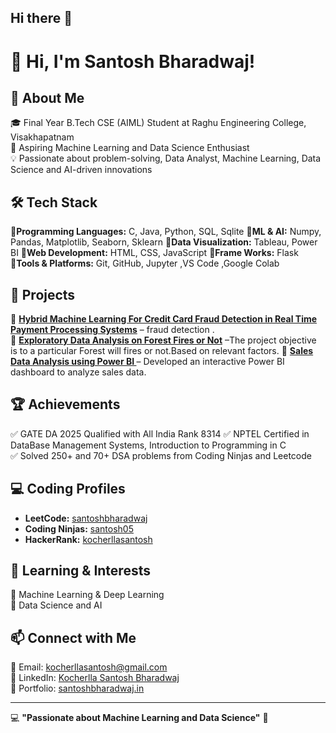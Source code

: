 ## Hi there 👋

# 👋 Hi, I'm Santosh Bharadwaj!

## 🚀 About Me  
🎓 Final Year B.Tech CSE (AIML) Student at Raghu Engineering College, Visakhapatnam  
📌 Aspiring Machine Learning and Data Science Enthusiast  
💡 Passionate about problem-solving, Data Analyst, Machine Learning, Data Science and AI-driven innovations  

## 🛠️ Tech Stack  
🔹**Programming Languages:** C, Java, Python, SQL, Sqlite
🔹**ML & AI:** Numpy, Pandas, Matplotlib, Seaborn, Sklearn 
🔹**Data Visualization:** Tableau, Power BI
🔹**Web Development:** HTML, CSS, JavaScript
🔹**Frame Works:** Flask
🔹**Tools & Platforms:** Git, GitHub, Jupyter ,VS Code ,Google Colab

## 📌 Projects  
🔹 **[Hybrid Machine Learning For Credit Card Fraud Detection in Real Time Payment Processing Systems](#)** – fraud detection .  
🔹 **[Exploratory Data Analysis on Forest Fires or Not](#)** –The project objective is to a particular Forest will fires or not.Based on relevant factors. 
🔹 **[Sales Data Analysis using Power BI ](#)** – Developed an interactive Power BI dashboard to analyze sales data.  

## 🏆 Achievements  
✅ GATE DA 2025 Qualified with All India Rank 8314 
✅ NPTEL Certified in DataBase Management Systems, Introduction to Programming in C   
✅ Solved 250+ and 70+ DSA problems from Coding Ninjas and Leetcode   

## 💻 Coding Profiles  
- **LeetCode:** [santoshbharadwaj](https://leetcode.com/u/santoshbharadwaj/)  
- **Coding Ninjas:** [santosh05](https://www.naukri.com/code360/profile/santosh05)  
- **HackerRank:** [kocherllasantosh](https://www.hackerrank.com/profile/kocherllasantosh)  

## 🌱 Learning & Interests  
🔹 Machine Learning & Deep Learning  
🔹 Data Science and AI 

## 📫 Connect with Me  
📧 Email: kocherllasantosh@gmail.com  
💼 LinkedIn: [Kocherlla Santosh Bharadwaj](https://www.linkedin.com/in/santosh-bharadwaj-kocherlla-5148a626b/)  
📂 Portfolio: [santoshbharadwaj.in](https://github.com/santoshbharadwaj05/portfolio) 

---

💻 **"Passionate about Machine Learning and Data Science"** 🚀
<!--
**santoshbharadwaj05/santoshbharadwaj05** is a ✨ _special_ ✨ repository because its `README.md` (this file) appears on your GitHub profile.

Here are some ideas to get you started:

- 🔭 I’m currently working on ...
- 🌱 I’m currently learning ...
- 👯 I’m looking to collaborate on ...
- 🤔 I’m looking for help with ...
- 💬 Ask me about ...
- 📫 How to reach me: ...
- 😄 Pronouns: ...
- ⚡ Fun fact: ...
-->
